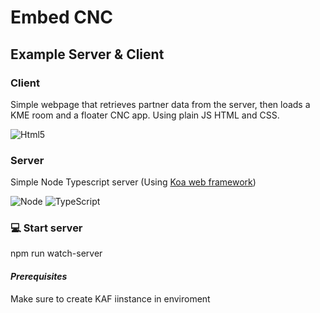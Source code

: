 # Embed CNC

## Example Server & Client

### Client

Simple webpage that retrieves partner data from the server, then loads a KME room and a floater CNC app.
Using plain JS HTML and CSS.

![Html5](https://img.shields.io/badge/HTML-5-orange)

### Server

Simple Node Typescript server (Using [Koa web framework](https://koajs.com/))

![Node](https://img.shields.io/badge/Node-18-green)
![TypeScript](https://img.shields.io/badge/Typescript-4-blue)

### 💻 Start server

npm run watch-server

#### _Prerequisites_

Make sure to create KAF iinstance in enviroment
